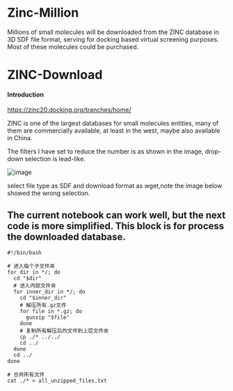 # Zinc-Million
Millions of small molecules will be downloaded from the ZINC database in 3D SDF file format, serving for docking based virtual screening purposes. Most of these molecules could be purchased.

# ZINC-Download

#### Introduction

https://zinc20.docking.org/tranches/home/

ZINC is one of the largest databases for small molecules entities, many of them are commercially available, at least in the west, maybe also available in China.

The filters I have set to reduce the number is as shown in the image, drop-down selection is lead-like.

![image](https://user-images.githubusercontent.com/75652473/149165174-2a61a5e8-295a-4dfc-b417-ecb81e3b6158.png)

select file type as SDF and download format as wget,note the image below showed the wrong selection.

## The current notebook can work well, but the next code is more simplified. This block is for process the downloaded database.

```
#!/bin/bash

# 进入每个子文件夹
for dir in */; do
  cd "$dir"
  # 进入内部文件夹
  for inner_dir in */; do
    cd "$inner_dir"
    # 解压所有.gz文件
    for file in *.gz; do
      gunzip "$file"
    done
    # 复制所有解压后的文件到上层文件夹
    cp ./* ../../
    cd ../
  done
  cd ../
done

# 合并所有文件
cat ./* > all_unzipped_files.txt
```

